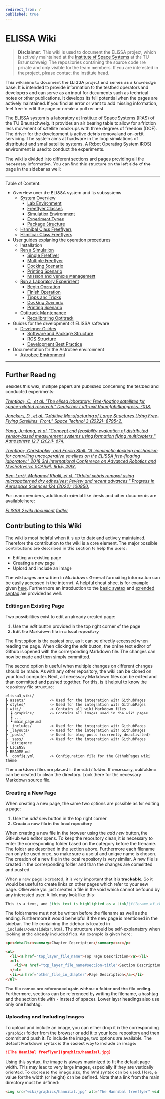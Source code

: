 ```yaml
---
redirect_from: /
published: true
---
```


# ELISSA Wiki

> **Disclaimer:** This wiki is used to document the ELISSA project, which is actively maintained at the [Institute of Space Systems](https://www.space-systems.eu) at the TU Braunschweig. The repositories containing the source code are private and only visible for the team members. If you are interested in the project, please contact the institute head.

This wiki aims to document the ELISSA project and serves as a knowledge base. It is intended to provide 
information to the testbed operators and developers and can serve as an input for documents such as technical notes or other publications. It develops its full potential when the pages are actively maintained. If you find an error or want to add missing information, feel free to edit the page or create a pull request.

The ELISSA system is a laboratory at Institute of Space Systems (IRAS) of the TU Braunschweig. It provides an air bearing
table to allow for a friction less movement of satellite mock-ups with three degrees of freedom (DOF). The driver for the
development is active debris removal and on-orbit servicing. The system aims at hardware in the loop simulations of distributed and small satellite systems. A Robot Operating System (ROS) environment is used to conduct the experiments.

The wiki is divided into different sections and pages providing all the necessary information. You can find this structure on the left side of the page in the sidebar as well:

---
Table of Content:
- Overview over the ELISSA system and its subsystems
  - [System Overview](overview)
    - [Lab Environment](overview#lab-environment)
    - [Freeflyer Classes](overview#freeflyer-classes)
    - [Simulation Environment](overview#simulation-environment)
    - [Experiment Types](overview#experiment-types)
    - [Package Structure](overview#package-structure)
  - [Hannibal Class Freeflyers](hannibal)
  - [Hamilcar Class Freeflyers](hamilcar)
- User guides explaning the operation procedures
  - [Installation](installation)
  - [Run a Simulation](run_simulation)
    - [Single Freeflyer](run_simulation#single-freeflyer)
    - [Multiple Freeflyer](run_simulation#multiple-freeflyer)
    - [Docking Scenario](run_simulation#docking-scenario)
    - [Printing Scenario](run_simulation#printing-scenario)
    - [Mission and Vehicle Management](run_simulation#mission-and-vehicle-management)
  - [Run a Laboratory Experiment](run_laboratory)
    - [Begin Operation](run_laboratory#begin-operation)
    - [Finish Operation](run_laboratory#finish-operation)
    - [Tipps and Tricks](run_laboratory#tipps-and-tricks)
    - [Docking Scenario](run_laboratory#docking-scenario)
    - [Printing Scenario](run_laboratory#printing-scenario)
  - [Optitrack Maintenance](optitrack)
    - [Recalibrating Optitrack](optitrack#recalibrating-optitrack)
- Guides for the development of ELISSA software
  - [Developer Guides](dev_guides)
    - [Software and Package Structure](dev_guides#software-and-package-structure)
    - [ROS Structure](dev_guides#ros-structure)
    - [Development Best Practice](dev_guides#development-best-practice)
- Documentation for the Astrobee environment
  - [Astrobee Environment](astrobee)

---

## Further Reading

Besides this wiki, multiple papers are published concerning the testbed and conducted experiments:

[*Trentlage, C., et al. "The elissa laboratory: Free-floating satellites for space-related research." Deutscher Luft-und Raumfahrtkongress. 2018.*](https://www.researchgate.net/profile/Mohamed-Ben-Larbi/publication/327982192_The_ELISSA_Laboratory_Free-Floating_Satellites_for_Space-Related_Research/links/5bb1fd55299bf13e60597aed/The-ELISSA-Laboratory-Free-Floating-Satellites-for-Space-Related-Research.pdf)

[*Jonckers, D., et al. "Additive Manufacturing of Large Structures Using Free-Flying Satellites. Front." Space Technol 3 (2022): 879542.*](https://leopard.tu-braunschweig.de/servlets/MCRFileNodeServlet/dbbs_derivate_00049688/Thakur_frspt-03-879542.pdf)

[*Yang, Juntang, et al. "Concept and feasibility evaluation of distributed sensor-based measurement systems using formation flying multicopters." Atmosphere 12.7 (2021): 874.*](https://www.mdpi.com/2073-4433/12/7/874)

[*Trentlage, Christopher, and Enrico Stoll. "A biomimetic docking mechanism for controlling uncooperative satellites on the ELISSA free-floating laboratory." 2018 3rd International Conference on Advanced Robotics and Mechatronics (ICARM). IEEE, 2018.*](https://ieeexplore.ieee.org/abstract/document/8610791)

[*Ben-Larbi, Mohamed Khalil, et al. "Orbital debris removal using micropatterned dry adhesives: Review and recent advances." Progress in Aerospace Sciences 134 (2022): 100850.*](https://www.sciencedirect.com/science/article/abs/pii/S0376042122000422)

For team members, additional material like thesis and other documents are available here:

[*ELISSA 2 wiki document fodler*](https://github.com/ELISSA-IRAS/elissa_wiki/tree/master/documents)

## Contributing to this Wiki

The wiki is most helpful when it is up to date and actively maintained. Therefore the contribution to the wiki is a core element. The major possible contributions are described in this section to help the users:

- Editing an existing page
- Creating a new page
- Upload and include an image

The wiki pages are written in *Markdown*. General formatting information can be easily accessed in the internet. A helpful cheat sheet is for example given [here](https://www.markdownguide.org/cheat-sheet). Furthermore an introduction to the [basic syntax](https://www.markdownguide.org/basic-syntax/) and [extended syntax](https://www.markdownguide.org/extended-syntax/) are provided as well. 

### Editing an Existing Page

Two possibilities exist to edit an already created page:

1. Use the *edit* button provided in the top right corner of the page
2. Edit the Markdown file in a local repository

The first option is the easiest one, as it can be directly accessed when reading the page. When clicking the *edit* button, the online text editor of Github is opened with the corresponding Markdown file. The changes can now be made and then simply committed. 

The second option is useful when multiple changes on different changes should be made. As with any other repository, the wiki can be cloned on your local computer. Next, all necessary Markdown files can be edited and than committed and pushed together. For this, is it helpful to know the repository file structure:

```
elissa3_wiki/
┣ assets/           -> Used for the integration with GithubPages
┣ styles/           -> Used for the integration with GithubPages
┣ wiki/             -> Contains all wiki Markdown files    
┃ ┣ graphics/       -> Contains all images used in the wiki pages   
┃ ┣ ...
┃ ┗ main_page.md
┣ _includes/        -> Used for the integration with GithubPages
┣ _layouts/         -> Used for the integration with GithubPages
┣ _posts/           -> Used for blog posts (currently deactivated)
┣ _sass/            -> Used for the integration with GithubPages
┣ .gitignore
┣ LICENSE
┣ README.md
┗ _config.yml       -> Configuration file for the GithubPages wiki theme
```

The markdown files are placed in the `wiki/` folder. If necessary, subfolders can be created to clean the directory. Look there for the necessary Markdown source file.

### Creating a New Page

When creating a new page, the same two options are possible as for editing a page:

1. Use the *add new* button in the top right corner
2. Create a new file in the local repository

When creating a new file in the browser using the *add new* button, the GitHub web editor opens. To keep the repository clean, it is necessary to enter the corresponding folder based on the category before the filename. The folder are described in the section above. Furthermore each filename can only be used once, so make sure a useful and unique name is chosen. The creation of a new file in the local repository is very similar. A new file is created in the corresponding folder and than the changes are committed and pushed. 

When a new page is created, it is very important that it is **trackable**. So it would be useful to create links on other pages which refer to your new page. Otherwise you just created a file in the void which cannot be found by any interested user. A link may look like this:

```markdown
This is a text, and [this text is highlighted as a link](filename_of_the_new_page). 
```

The foldername must not be written before the filename as well as the ending. Furthermore it would be helpful if the new page is mentioned in the sidebar. The file containing the sidebar is located in `_includes/own/sidebar.html`. The structure should be self-explanatory when looking at the already included files. An example is given here:

```html
<p><details><summary>Chapter Description</summary><p></p>

<ul>
  <li><a href="top_layer_file_name">Top Page Description</a></li>
  <ul>
    <li><a href="top_layer_file_name#section-title">Section Description</a></li>
  </ul>
  <li><a href="other_file_in_chapter">Page Description</a></li>
</ul>
```

The file names are referenced again without a folder and the file ending. Furthermore, sections can be referenced by writing the filename, a hashtag and the section title with `-` instead of spaces. Lower layer headings also use only one hashtag.

### Uploading and Including Images

To upload and include an image, you can either drop it in the corresponding `/graphics` folder from the browser or add it to your local repository and then commit and push it. To include the image, two options are available. The default Markdown syntax is the easiest way to include an image:

```markdown
![The Hannibal freeflyer](graphics/hannibal.jpg)
```

Using this syntax, the image is always maximized to fit the default page width. This may lead to very large images, especially if they are vertically oriented. To decrease the image size, the html syntax can be used. Here, a value for the width (or height) can be defined. Note that a link from the main directory must be defined:

```html
<img src="wiki/graphics/hannibal.jpg" alt="The Hannibal freeflyer" width="400">
```


